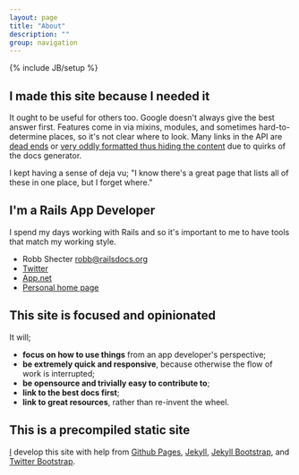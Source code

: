 ```yaml
---
layout: page
title: "About"
description: ""
group: navigation
---
```

{% include JB/setup %}

## I made this site because I needed it ##

It ought to be useful for others too. Google doesn't always give the
best answer first. Features come in via mixins, modules, and sometimes
hard-to-determine places, so it's not clear where to look. Many links
in the API are
[dead ends](http://api.rubyonrails.org/classes/ActionView/Helpers/ActiveModelHelper.html)
or
[very oddly formatted thus hiding the content](http://api.rubyonrails.org/classes/ActionView/Helpers.html)
due to quirks of the docs generator.

I kept having a sense of deja vu; "I know there's a great page that
lists all of these in one place, but I forget where."


## I'm a Rails App Developer ##

I spend my days working with Rails and so it's important to me to have
tools that match my working style.

* Robb Shecter <robb@railsdocs.org>
* [Twitter](http://twitter.com/dogweather)
* [App.net](http://alpha.app.net/dogweather)
* [Personal home page](http://www.weblaws.org/robb/about)



## This site is focused and opinionated ## 

It will;

* **focus on how to use things** from an app developer's perspective;
* **be extremely quick and responsive**, because otherwise the 
    flow of work is interrupted;
* **be opensource and trivially easy to contribute to**;
* **link to the best docs first**;
* **link to great resources**, rather than re-invent the wheel.


## This is a precompiled static site ##

[I](http://www.weblaws.org/robb/about) develop this site with help from
[Github Pages](http://pages.github.com),
[Jekyll](http://jekyllrb.com),
[Jekyll Bootstrap](http://jekyllbootstrap.com), and
[Twitter Bootstrap](http://twitter.github.com/bootstrap/).


